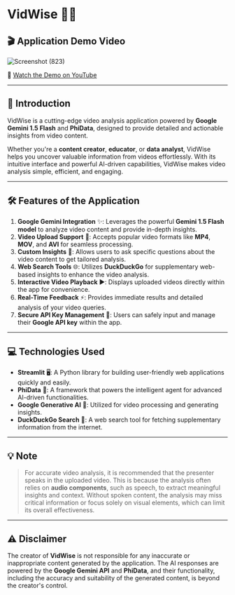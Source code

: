 # VidWise 🎥✨  

## 🎬 Application Demo Video  

![Screenshot (823)](https://github.com/user-attachments/assets/30b5533f-9e48-45f1-a265-d63a96f6fab1)  

🔗 [Watch the Demo on YouTube](https://www.youtube.com/watch?v=MAdHYsV4GJM)  

---

## 🌟 Introduction  

VidWise is a cutting-edge video analysis application powered by **Google Gemini 1.5 Flash** and **PhiData**, designed to provide detailed and actionable insights from video content.  

Whether you're a **content creator**, **educator**, or **data analyst**, VidWise helps you uncover valuable information from videos effortlessly. With its intuitive interface and powerful AI-driven capabilities, VidWise makes video analysis simple, efficient, and engaging.  

---

## 🛠️ Features of the Application  

1. **Google Gemini Integration** ✨: Leverages the powerful **Gemini 1.5 Flash model** to analyze video content and provide in-depth insights.  
2. **Video Upload Support** 🎥: Accepts popular video formats like **MP4**, **MOV**, and **AVI** for seamless processing.  
3. **Custom Insights** 🤔: Allows users to ask specific questions about the video content to get tailored analysis.  
4. **Web Search Tools** 🌐: Utilizes **DuckDuckGo** for supplementary web-based insights to enhance the video analysis.  
5. **Interactive Video Playback** ▶️: Displays uploaded videos directly within the app for convenience.  
6. **Real-Time Feedback** ⚡: Provides immediate results and detailed analysis of your video queries.  
7. **Secure API Key Management** 🔐: Users can safely input and manage their **Google API key** within the app.  

---

## 💻 Technologies Used  

- **Streamlit** 🖥️: A Python library for building user-friendly web applications quickly and easily.  
- **PhiData** 🧠: A framework that powers the intelligent agent for advanced AI-driven functionalities.  
- **Google Generative AI** 🤖: Utilized for video processing and generating insights.  
- **DuckDuckGo Search** 🔎: A web search tool for fetching supplementary information from the internet.  

---

## 💡 Note  

> For accurate video analysis, it is recommended that the presenter speaks in the uploaded video. This is because the analysis often relies on **audio components**, such as speech, to extract meaningful insights and context. Without spoken content, the analysis may miss critical information or focus solely on visual elements, which can limit its overall effectiveness.  

---

## ⚠️ Disclaimer  

The creator of **VidWise** is not responsible for any inaccurate or inappropriate content generated by the application. The AI responses are powered by the **Google Gemini API** and **PhiData**, and their functionality, including the accuracy and suitability of the generated content, is beyond the creator's control.  
